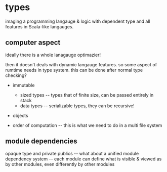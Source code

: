 # types

imaging a programming langauge & logic with dependent type and all features in Scala-like langauges.

## computer aspect

ideally there is a whole lanagauge optimazier!

then it doesn't deals with dynamic langauge features. so some aspect of rumtime needs in type system. this can be done after normal type checking?

* immutable
    * sized types -- types that of finite size, can be passed entirely in stack
    * data types -- serializable types, they can be recursive!
* objects

* order of computation -- this is what we need to do in a multi file system

## module dependencies

opaque type and private publics -- what about a unified module dependency system -- each module can define what is visible & viewed as by other modules, even differently by other modules
